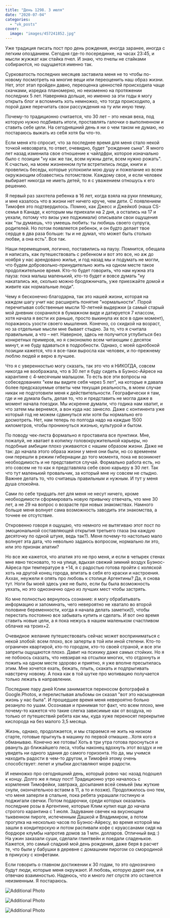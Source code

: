 ```yaml
---
title: "День 1298. 3 июля"
date: "2020-07-04"
categories: 
  - "vk_posts"
cover:
  image: "images/457241852.jpg"
---
```


Уже традиция писать пост про день рождения, иногда заранее, иногда с легким опозданием. Сегодня где-то посерединке, на часах 23:45, и мысли жужжат как стайка пчел. И знаю, что пчелы не стайками собираются, но ощущается именно так.

<!--more-->

Сурковатость последних месяцев заставила меня не то чтобы по-новому посмотреть на многие вещи или переоценить наш образ жизни. Нет, этот этап пройден давно, переоценка ценностей происходила чаще скачками, изредка планомерно, но неизменно на протяжении последних 5 лет. Наверняка дольше, но именно за эти годы я могу открыть блог и вспомнить хоть немножко, что тогда происходило, а порой даже перечитать свои рассуждения на ту или иную тему.

Почему-то традиционно считается, что 30 лет – это некая веха, под которую нужно подбивать итоги, проставлять галочки о выполненном и ставить себе цели. На сегодняшний день я ни о чем таком не думаю, но постараюсь выжать из себя хотя бы что-то.

Если меня кто спросит, что за последнее время для меня стало некой точкой невозврата, то ответ, очевидно, будет "рождение сына". Я много лет назад изменила свое отношение к чайлдфри, которое изначально было с позиции "ну как же так, всем нужны дети, всем нужно рожать". К счастью, на моем жизненном пути встретились люди, книги и провелись беседы, которые успокоили мою душу и пожелание ко всем окружающим обзавестись потомством. Каждому свое, и если человек выбирает никогда не иметь детей, то я с уважением отношусь к его решению.

Я первый раз захотела ребенка в 16 лет, когда взяла на руки племяшку, и мне казалось что в жизни нет ничего круче, чем дети. С появлением Тимофея это подтвердилось. Помню, как Джесс и Джейкоб (наша CS-семья в Канаде, к которым мы приехали на 2 дня, а остались на 17 и уехали, потому что визы уже поджимали) описывали свои ощущения как "ты думаешь, что умеешь любить: ты любишь своего супруга, родителей. Но потом появляется ребенок, и он будто делает твое сердце в два раза больше: ты и не думал, что может быть столько любви, а она есть". Все так.

Наши перемещения, логично, поставились на паузу. Помнится, обещала я написать, как путешествовать с ребенком и вот это все, но аж до ноября у нас арендовано жилье, и год назад мы и подумать не могли, что будем добровольно-принудительно жить на одном месте такое продолжительное время. Кто-то будет говорить, что нам нужна эта пауза: пока малыш маленький, кто-то будет и вовсе думать "ну накатались же, сколько можно бродяжничать, уже приезжайте домой и живите как нормальные люди".

Чему я бесконечно благодарна, так это нашей жизни, которая на каждом шагу учит нас расширять понятие "нормальности". Порой перечитывая собственные мысли 10-летней выдержки (а самый старый мой дневник сохранился в бумажном виде и датируется 7 классом, хотя начала я вести их раньше, просто выкинула их все в один момент), поражаюсь узости своего мышления. Конечно, со скидкой на возраст, но за отдельные мысли мне бывает стыдно. За то, что я считала правильным, а что – нет. Наверное, здесь не получится углубиться без конкретных примеров, но я сэкономлю всем читающим с десяток минут, и не буду вдаваться в подробности. Однако, с моей однобокой позиции кажется, что я все-таки выросла как человек, и по-прежнему люблю людей и верю в лучшее.

Что я с уверенностью могу сказать, так это что я НИКОГДА, совсем никогда не воображала, что в 30 лет я буду сидеть в Буэнос-Айресе на карантине с 4-месячным малышом. То есть все эти вопросы на собеседованиях "кем вы видите себя через 5 лет", на которые я давала более предсказуемые ответы чем текущая реальность, в моем случае никак не подготовили меня к действительности. Географически я там, где и не думала быть, делая то, что и представить не могла даже в момент начала поездки. Мы искренне думали, что годика нам хватит, и что затем мы вернемся, а вон куда нас занесло. Даже с континента уже который год не можем сдвинуться или хотя бы нормально его досмотреть. Нет, нам теперь по полгода надо на каждые 1500 километров, чтобы проникнуться жизнью, культурой и бытом.

По поводу чек-листа формально я проставила все пунктики. Мне, пожалуй, не хватает в копилку головокружительной карьеры, но подобные амбиции плохо уживаются с нашим образом жизни. Даже не так: до начала этого образа жизни у меня они были, но со временем они перешли в режим гибернации до того момента, пока не возникнет необходимость и не представится случай. Формально работа есть, но это совсем не то как я представляла себе свою карьеру в 30 лет. Так что тут маленький провальчик, за который мне ну совсем не стыдно. Важнее делать то, что считаешь правильным и нужным. И тут у меня душа спокойна.

Сами по себе тридцать лет для меня не несут ничего, кроме необходимости сформировать новую привычку отвечать, что мне 30 лет, а не 29 на вопрос о возрасте при новых знакомствах. Намного больше меня волнует сама возможность заводить эти знакомства, а точнее ее отсутствие.

Откровенно говоря я ощущаю, что немного не вытягиваю этот пост по эмоциональной составляющей открытия третьего глаза (на каждую десяточку по одной штуке, ведь так?). Меня почему-то настолько мало волнует эта дата, что невольно задаюсь вопросом, нормально ли это, или это признак апатии?

Но все же кажется, что апатия это не про меня, и если в четырех стенах мне явно тесновато, то на улице, вдыхая свежий зимний воздух Буэнос-Айреса при температуре в +14, я с радостью готова пройти с коляской хоть на другой конец города, впитать в себя его краски и настроения. Аххах, неужели я опять про любовь к столице Аргентины? Да, я снова тут. Ноги бы моей здесь уже не было, если бы была возможность уехать, но это однозначно одно из лучших мест чтобы застрять.

Ко мне полностью вернулось сознание: я могу обрабатывать информацию и запоминать, чего невероятно не хватало во второй половине беременности, когда я начала делать заметки(!), чтобы перестать постоянно все забывать купить и сделать. И вот оно время ставить новые цели, а я пока нежусь в нашем маленьком счастливом облачке на троих+2.

Очевидное желание путешествовать сейчас может восприниматься с некой злобой: всем плохо, все заперты в той или иной степени. Кто-то ограничен квартирой, кто-то городом, кто-то своей страной, и все эти запреты ощущаются плохо. Давит на психику даже самых стойких. Но я не побоюсь сказать, что невзирая на отсылки многих, что отдохнуть и пожить на одном месте здорово и приятно, я уже вполне пресытилась этим. Мне хочется ехать, бежать, плыть, скакать и подпрыгивать навстречу новому. А пока как в той шутке про мотивацию получается только лежать в направлении.

Последние пару дней Клим занимается переносом фотографий в Google.Photos, и перелистывая альбомы он сказал "вот это насыщенная жизнь у нас была". И прошедшее время меня невероятно больно резануло по ушам. Осознавая и принимая тот факт, что всем плохо, мне почему-то кажется что такие слегка зависимые как от воздуха, но только от путешествий ребята как мы, куда хуже переносят перекрытие кислорода на без малого 3,5 месяца.

Жизнь, однако, продолжается, и мы стараемся не жить на низком старте, готовые прыгнуть в машину по первой отмашке...Хотя кого я обманываю. Конечно же готовы! Хоть в три утра готова проснуться и рвануть до ближайшего леса, чтобы наконец вдохнуть этот воздух и не увидеть ни одного здания до самого горизонта. Но да, мы учимся находить радости в чем-то другом, и Тимофей этому очень способствует: лепет и улыбки доставляют море радости.

И немножко про сегодняшний день, который ровно час назад подошел к концу. Долго же я пишу пост! Традиционно утро началось с кормления Тимофейки, завтрака, досыпания всей семьей (мы жуткие снули, окончательноо встаем в 11, а то и позже). Продолжилось оно тем, что меня заперли в спальне, пока ребята украшали гостиную и поджигали свечки. Потом подарочки, среди которых оказались последние розы в Аргентине, которые Клим купил еще до начала строгого карантина с 1 июля. Задувание свечек на вкуснющем тыквенном пироге, испеченным Дашкой и Владимиром, а потом прогулка на несколько часов по Буэнос-Айресу, во время которой мы зашли в кондитерскую и потом распивали кофе с круассанами сидя на бордюре клумбы напротив домов за 1 млн. долларов. Отличный вид :) На ужин заказали суши, сделали глинтвейн и поедали сладенькое. Кажется, это самый сладкий мой день рождения, даже беря в расчет те, что были у бабушки в деревне с домашним пирогом со смородиной в прикуску с конфетами.

Если говорить о главном достижении к 30 годам, то это однозначно будут люди, которые меня окружают. И любовь, которую дарят они, и я отвечаю взаимностью. Надеюсь, что и много лет спустя это останется неизменным. Я постараюсь.

![Additional Photo](https://vodpop.ru/wp-content/uploads/2023/07/457241853.jpg)

![Additional Photo](https://vodpop.ru/wp-content/uploads/2023/07/457241854.jpg)

![Additional Photo](https://vodpop.ru/wp-content/uploads/2023/07/457241855.jpg)
